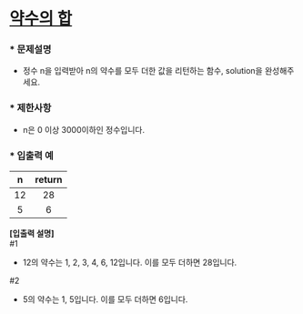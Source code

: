 
# [약수의 합](https://programmers.co.kr/learn/courses/30/lessons/12928) #



### * 문제설명 ###  
* 정수 n을 입력받아 n의 약수를 모두 더한 값을 리턴하는 함수, solution을 완성해주세요.   

### * 제한사항 ###
* n은 0 이상 3000이하인 정수입니다.  

### * 입출력 예 ###  

n | return
:-:|:-:
12 | 28
5 | 6   

**[입출력 설명]**    
#1  
* 12의 약수는 1, 2, 3, 4, 6, 12입니다. 이를 모두 더하면 28입니다.      

#2  
* 5의 약수는 1, 5입니다. 이를 모두 더하면 6입니다.    